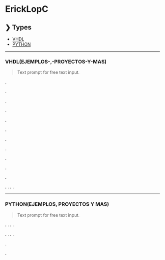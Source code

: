 # ErickLopC


## ❯ Types

* [VHDL](#EJEMPLOS-,-PROYECTOS-Y-MAS)
* [PYTHON](#EJEMPLOS-PROYECTOS-Y-MAS)

***
### VHDL(EJEMPLOS-,-PROYECTOS-Y-MAS)
>Text prompt for free text input.


.

.

.

.

.

.

.

.

.

.

.

.
.
.
.
***
### PYTHON(EJEMPLOS, PROYECTOS Y MAS)
>Text prompt for free text input.

.
.
.
.

.
.
.
.

.


.
